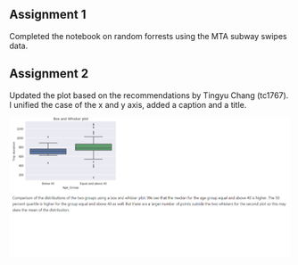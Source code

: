 ## Assignment 1
Completed the notebook on random forrests using the MTA subway swipes data.

## Assignment 2 
Updated the plot based on the recommendations by Tingyu Chang (tc1767). I unified the case of the x and y axis, added a caption and a title.

![Image did not load](box_and_whisker.png)
